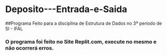 # Deposito---Entrada-e-Saida
##Programa Feito para a disciplina de Estrutura de Dados no 3º período de SI - IFAL

### O programa foi feito no Site Replit.com, execute no mesmo e não ocorrerá erros.
